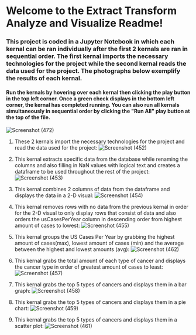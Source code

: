 # Welcome to the Extract Transform Analyze and Visualize Readme!

### This project is coded in a Jupyter Notebook in which each kernal can be ran individually after the first 2 kernals are ran in sequential order. The first kernal imports the necessary technologies for the project while the second kernal reads the data used for the project. The photographs below exemplify the results of each kernal.

#### Run the kernals by hovering over each kernal then clicking the play button in the top left corner. Once a green check displays in the bottom left corner, the kernal has completed running. You can also run all kernals simultaneously in sequential order by clicking the "Run All" play button at the top of the file.
![Screenshot (472)](https://user-images.githubusercontent.com/79879124/236651905-8bb13b5d-c1e5-4964-877e-99faee3cadc0.png)

1. These 2 kernals import the necessary technologies for the project and read the data used for the project:
![Screenshot (452)](https://user-images.githubusercontent.com/79879124/236651062-f5783c7f-39c8-43c4-a5c3-208e8dde1251.png)

2. This kernal extracts specific data from the database while renaming the columns and also filling in NaN values with logical text and creates a dataframe to be used throughout the rest of the project:
![Screenshot (453)](https://user-images.githubusercontent.com/79879124/236651076-3b780596-75bd-4220-9cf7-e68a625e9446.png)

3. This kernal combines 2 columns of data from the dataframe and displays the data in a 2-D visual:
![Screenshot (454)](https://user-images.githubusercontent.com/79879124/236651078-648f42be-3f06-4838-ae22-615be1aefcda.png)

4. This kernal removes rows with no data from the previous kernal in order for the 2-D visual to only display rows that consist of data and also orders the usCasesPerYear column in descending order from highest amount of cases to lowest:
![Screenshot (455)](https://user-images.githubusercontent.com/79879124/236651081-40ae6fc4-77f6-4049-b5bd-2c29630ff7e2.png)

5. This kernal groups the US Cases Per Year by grabbing the highest amount of cases(max), lowest amount of cases (min) and the average between the highest and lowest amounts (avg):
![Screenshot (462)](https://user-images.githubusercontent.com/79879124/236651122-7e43afa6-db80-47bf-8759-472e16a94162.png)

6. This kernal grabs the total amount of each type of cancer and displays the cancer type in order of greatest amount of cases to least:
![Screenshot (457)](https://user-images.githubusercontent.com/79879124/236651135-488dbc82-65dd-46a7-b9d4-687ee37e24ff.png)

7. This kernal grabs the top 5 types of cancers and displays them in a bar graph:
![Screenshot (458)](https://user-images.githubusercontent.com/79879124/236651143-e23b6670-3dcb-4c5d-83ae-f364da9d3d54.png)

8. This kernal grabs the top 5 types of cancers and displays them in a pie chart:
![Screenshot (459)](https://user-images.githubusercontent.com/79879124/236651146-e1389d0b-be22-4905-b2ce-ad1b6dd99758.png)

9. This kernal grabs the top 5 types of cancers and displays them in a scatter plot:
![Screenshot (461)](https://user-images.githubusercontent.com/79879124/236651150-47ff0c5e-73e2-449b-be78-f79cbe66bc34.png)
